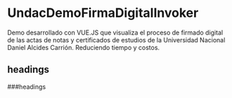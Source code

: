 # UndacDemoFirmaDigitalInvoker
Demo desarrollado con VUE.JS que visualiza el proceso de firmado digital de las  actas de notas y certificados de estudios de la Universidad Nacional Daniel Alcides Carrión. Reduciendo tiempo y costos. 

## headings
###headings

